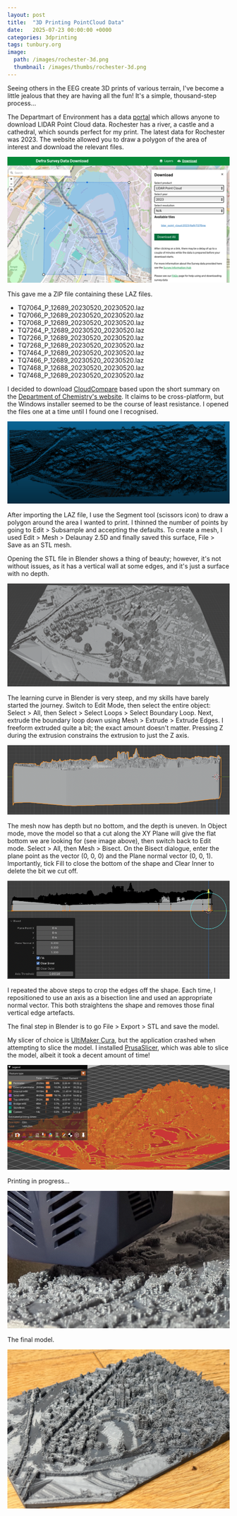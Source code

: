 ```yaml
---
layout: post
title:  "3D Printing PointCloud Data"
date:   2025-07-23 00:00:00 +0000
categories: 3dprinting
tags: tunbury.org
image:
  path: /images/rochester-3d.png
  thumbnail: /images/thumbs/rochester-3d.png
---
```


Seeing others in the EEG create 3D prints of various terrain, I've become a little jealous that they are having all the fun! It's a simple, thousand-step process...

The Departmart of Environment has a data [portal](https://environment.data.gov.uk/survey) which allows anyone to download LIDAR Point Cloud data. Rochester has a river, a castle and a cathedral, which sounds perfect for my print. The latest data for Rochester was 2023. The website allowed you to draw a polygon of the area of interest and download the relevant files.

![](/images/defra-download.png)

This gave me a ZIP file containing these LAZ files.

- TQ7064_P_12689_20230520_20230520.laz
- TQ7066_P_12689_20230520_20230520.laz
- TQ7068_P_12689_20230520_20230520.laz
- TQ7264_P_12689_20230520_20230520.laz
- TQ7266_P_12689_20230520_20230520.laz
- TQ7268_P_12689_20230520_20230520.laz
- TQ7464_P_12689_20230520_20230520.laz
- TQ7466_P_12689_20230520_20230520.laz
- TQ7468_P_12688_20230520_20230520.laz
- TQ7468_P_12689_20230520_20230520.laz

I decided to download [CloudCompare](https://www.danielgm.net/cc/) based upon the short summary on the [Department of Chemistry's website](https://computing.ch.cam.ac.uk/software/cloudcompare-0). It claims to be cross-platform, but the Windows installer seemed to be the course of least resistance. I opened the files one at a time until I found one I recognised.

![](/images/cloudcompare-pointcloud.png)

After importing the LAZ file, I use the Segment tool (scissors icon) to draw a polygon around the area I wanted to print. I thinned the number of points by going to Edit > Subsample and accepting the defaults. To create a mesh, I used Edit > Mesh > Delaunay 2.5D and finally saved this surface, File > Save as an STL mesh.

Opening the STL file in Blender shows a thing of beauty; however, it's not without issues, as it has a vertical wall at some edges, and it's just a surface with no depth.

![](/images/blender-initial.png)

The learning curve in Blender is very steep, and my skills have barely started the journey. Switch to Edit Mode, then select the entire object: Select > All, then Select > Select Loops > Select Boundary Loop. Next, extrude the boundary loop down using Mesh > Extrude > Extrude Edges. I freeform extruded quite a bit; the exact amount doesn't matter. Pressing Z during the extrusion constrains the extrusion to just the Z axis.

![](/images/blender-extrude.png)

The mesh now has depth but no bottom, and the depth is uneven. In Object mode, move the model so that a cut along the XY Plane will give the flat bottom we are looking for (see image above), then switch back to Edit mode. Select > All, then Mesh > Bisect. On the Bisect dialogue, enter the plane point as the vector (0, 0, 0) and the Plane normal vector (0, 0, 1). Importantly, tick Fill to close the bottom of the shape and Clear Inner to delete the bit we cut off.

![](/images/blender-bisect.png)

I repeated the above steps to crop the edges off the shape. Each time, I repositioned to use an axis as a bisection line and used an appropriate normal vector. This both straightens the shape and removes those final vertical edge artefacts.

The final step in Blender is to go File > Export > STL and save the model.

My slicer of choice is [UltiMaker Cura](https://ultimaker.com/software/ultimaker-cura), but the application crashed when attempting to slice the model. I installed [PrusaSlicer](https://www.prusa3d.com/page/prusaslicer_424/), which was able to slice the model, albeit it took a decent amount of time!

![](/images/prusaslicer.png)

Printing in progress...

![](/images/rochester-printing.png)

The final model.

![](/images/rochester-printed.png)

